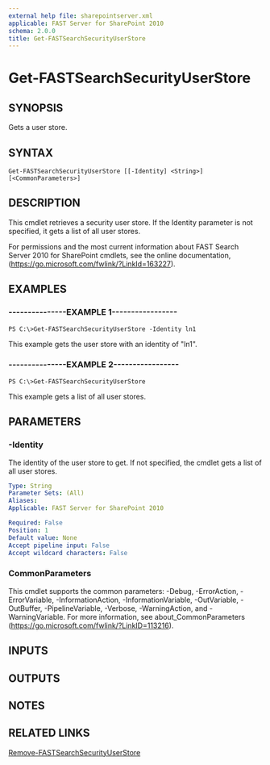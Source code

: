 ```yaml
---
external help file: sharepointserver.xml
applicable: FAST Server for SharePoint 2010
schema: 2.0.0
title: Get-FASTSearchSecurityUserStore
---
```


# Get-FASTSearchSecurityUserStore

## SYNOPSIS
Gets a user store.

## SYNTAX

```
Get-FASTSearchSecurityUserStore [[-Identity] <String>] [<CommonParameters>]
```

## DESCRIPTION
This cmdlet retrieves a security user store. If the Identity parameter is not specified, it gets a list of all user stores.

For permissions and the most current information about FAST Search Server 2010 for SharePoint cmdlets, see the online documentation, (https://go.microsoft.com/fwlink/?LinkId=163227).

## EXAMPLES

### ---------------EXAMPLE 1-----------------
```
PS C:\>Get-FASTSearchSecurityUserStore -Identity ln1
```

This example gets the user store with an identity of "ln1".

### ---------------EXAMPLE 2-----------------
```
PS C:\>Get-FASTSearchSecurityUserStore
```

This example gets a list of all user stores.

## PARAMETERS

### -Identity
The identity of the user store to get.
If not specified, the cmdlet gets a list of all user stores.

```yaml
Type: String
Parameter Sets: (All)
Aliases: 
Applicable: FAST Server for SharePoint 2010

Required: False
Position: 1
Default value: None
Accept pipeline input: False
Accept wildcard characters: False
```

### CommonParameters
This cmdlet supports the common parameters: -Debug, -ErrorAction, -ErrorVariable, -InformationAction, -InformationVariable, -OutVariable, -OutBuffer, -PipelineVariable, -Verbose, -WarningAction, and -WarningVariable. For more information, see about_CommonParameters (https://go.microsoft.com/fwlink/?LinkID=113216).

## INPUTS

## OUTPUTS

## NOTES

## RELATED LINKS

[Remove-FASTSearchSecurityUserStore](Remove-FASTSearchSecurityUserStore.md)

